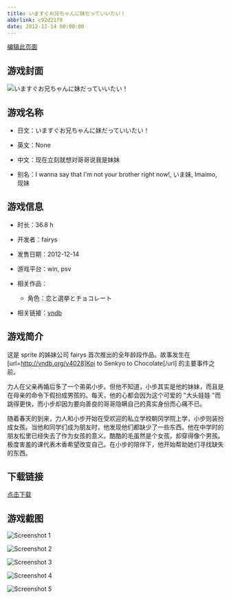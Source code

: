 ```yaml
---
title: いますぐお兄ちゃんに妹だっていいたい！
abbrlink: c92d21f0
date: 2012-12-14 00:00:00
---
```

[编辑此页面](https://github.com/ACG-3/ADV3-source/blob/main/source/_posts/games/%E3%81%84%E3%81%BE%E3%81%99%E3%81%90%E3%81%8A%E5%85%84%E3%81%A1%E3%82%83%E3%82%93%E3%81%AB%E5%A6%B9%E3%81%A0%E3%81%A3%E3%81%A6%E3%81%84%E3%81%84%E3%81%9F%E3%81%84%EF%BC%81.md)

## 游戏封面

![いますぐお兄ちゃんに妹だっていいたい！](https%3A//pan.timero.xyz/onedrive/img_lib_001/%E3%81%84%E3%81%BE%E3%81%99%E3%81%90%E3%81%8A%E5%85%84%E3%81%A1%E3%82%83%E3%82%93%E3%81%AB%E5%A6%B9%E3%81%A0%E3%81%A3%E3%81%A6%E3%81%84%E3%81%84%E3%81%9F%E3%81%84%EF%BC%81_cover.avif)


## 游戏名称

- 日文：いますぐお兄ちゃんに妹だっていいたい！
- 英文：None
- 中文：现在立刻就想对哥哥说我是妹妹

- 别名：I wanna say that I'm not your brother right now!, いま妹, Imaimo, 现妹


## 游戏信息

- 时长：36.8 h
- 开发者：fairys
- 发售日期：2012-12-14
- 游戏平台：win, psv
- 相关作品：
   - 角色：恋と選挙とチョコレート

- 相关链接：[vndb](https://vndb.org/v7766)


## 游戏简介

这是 sprite 的姊妹公司 fairys 首次推出的全年龄段作品。故事发生在 [url=http://vndb.org/v4028]Koi to Senkyo to Chocolate[/url] 的主要事件之前。

力人在父亲再婚后多了一个弟弟小步。但他不知道，小步其实是他的妹妹，而且是在母亲的命令下假扮成男孩的。每天，他的心都会因为这个可爱的 "大头娃娃 "而跳得更快，而小步却因为要向善良的哥哥隐瞒自己的真实身份而心痛不已。

随着春天的到来，力人和小步开始在受欢迎的私立学校朝冈学院上学，小步则装扮成女孩。当他和同学们成为朋友时，他发现他们都缺少了一些东西。他在中学时的朋友松里已经失去了作为女孩的意义。酷酷的毛虽然是个女孩，却穿得像个男孩。极度害羞的课代表木香希望改变自己。在小步的陪伴下，他开始帮助她们寻找缺失的东西。




## 下载链接

[点击下载](https://pan.timero.xyz/onedrive/adv_lib_001/%E3%81%84%E3%81%BE%E3%81%99%E3%81%90%E3%81%8A%E5%85%84%E3%81%A1%E3%82%83%E3%82%93%E3%81%AB%E5%A6%B9%E3%81%A0%E3%81%A3%E3%81%A6%E3%81%84%E3%81%84%E3%81%9F%E3%81%84%EF%BC%81)


## 游戏截图


![Screenshot 1](https%3A//pan.timero.xyz/onedrive/img_lib_001/%E3%81%84%E3%81%BE%E3%81%99%E3%81%90%E3%81%8A%E5%85%84%E3%81%A1%E3%82%83%E3%82%93%E3%81%AB%E5%A6%B9%E3%81%A0%E3%81%A3%E3%81%A6%E3%81%84%E3%81%84%E3%81%9F%E3%81%84%EF%BC%81_Screenshot_1.avif)

![Screenshot 2](https%3A//pan.timero.xyz/onedrive/img_lib_001/%E3%81%84%E3%81%BE%E3%81%99%E3%81%90%E3%81%8A%E5%85%84%E3%81%A1%E3%82%83%E3%82%93%E3%81%AB%E5%A6%B9%E3%81%A0%E3%81%A3%E3%81%A6%E3%81%84%E3%81%84%E3%81%9F%E3%81%84%EF%BC%81_Screenshot_2.avif)

![Screenshot 3](https%3A//pan.timero.xyz/onedrive/img_lib_001/%E3%81%84%E3%81%BE%E3%81%99%E3%81%90%E3%81%8A%E5%85%84%E3%81%A1%E3%82%83%E3%82%93%E3%81%AB%E5%A6%B9%E3%81%A0%E3%81%A3%E3%81%A6%E3%81%84%E3%81%84%E3%81%9F%E3%81%84%EF%BC%81_Screenshot_3.avif)

![Screenshot 4](https%3A//pan.timero.xyz/onedrive/img_lib_001/%E3%81%84%E3%81%BE%E3%81%99%E3%81%90%E3%81%8A%E5%85%84%E3%81%A1%E3%82%83%E3%82%93%E3%81%AB%E5%A6%B9%E3%81%A0%E3%81%A3%E3%81%A6%E3%81%84%E3%81%84%E3%81%9F%E3%81%84%EF%BC%81_Screenshot_4.avif)

![Screenshot 5](https%3A//pan.timero.xyz/onedrive/img_lib_001/%E3%81%84%E3%81%BE%E3%81%99%E3%81%90%E3%81%8A%E5%85%84%E3%81%A1%E3%82%83%E3%82%93%E3%81%AB%E5%A6%B9%E3%81%A0%E3%81%A3%E3%81%A6%E3%81%84%E3%81%84%E3%81%9F%E3%81%84%EF%BC%81_Screenshot_5.avif)

